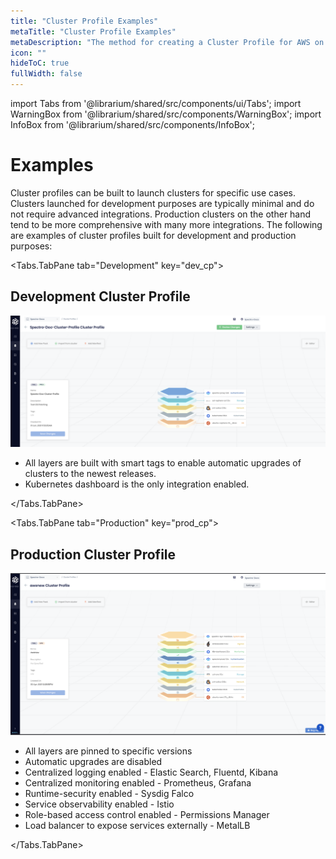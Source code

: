 ```yaml
---
title: "Cluster Profile Examples"
metaTitle: "Cluster Profile Examples"
metaDescription: "The method for creating a Cluster Profile for AWS on Spectro Cloud"
icon: ""
hideToC: true
fullWidth: false
---
```


import Tabs from '@librarium/shared/src/components/ui/Tabs';
import WarningBox from '@librarium/shared/src/components/WarningBox';
import InfoBox from '@librarium/shared/src/components/InfoBox';

# Examples

Cluster profiles can be built to launch clusters for specific use cases. Clusters launched for development purposes are typically minimal and do not require advanced integrations. Production clusters on the other hand tend to be more comprehensive with many more integrations. The following are examples of cluster profiles built for development and production purposes:

<Tabs>

<Tabs.TabPane tab="Development" key="dev_cp">

## Development Cluster Profile

![Development Profile](./development.png)

* All layers are built with smart tags to enable automatic upgrades of clusters to the newest releases.
* Kubernetes dashboard is the only integration enabled.

</Tabs.TabPane>

<Tabs.TabPane tab="Production" key="prod_cp">

## Production Cluster Profile

![Production Profile](./production.png)

* All layers are pinned to specific versions
* Automatic upgrades are disabled
* Centralized logging enabled - Elastic Search, Fluentd, Kibana
* Centralized monitoring enabled - Prometheus, Grafana
* Runtime-security enabled - Sysdig Falco
* Service observability enabled -  Istio
* Role-based access control enabled - Permissions Manager
* Load balancer to expose services externally - MetalLB

</Tabs.TabPane>

</Tabs>
